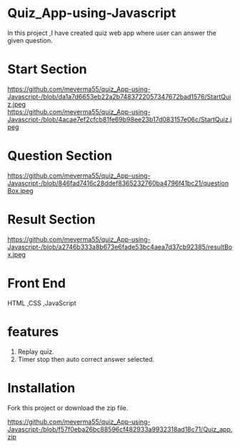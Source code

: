 # Quiz_App-using-Javascript
In this project ,I have created quiz web app where user can answer the given question. 

# Start Section

https://github.com/meverma55/quiz_App-using-Javascript-/blob/da1a7d6653eb22a2b7483722057347672bad1576/StartQuiz.jpeg  
https://github.com/meverma55/quiz_App-using-Javascript-/blob/4acae7ef2cfcb81fe69b98ee23b17d083157e06c/StartQuiz.jpeg

# Question Section 

https://github.com/meverma55/quiz_App-using-Javascript-/blob/846fad7416c28ddef8365232760ba4796f41bc21/questionBox.jpeg

# Result Section 

https://github.com/meverma55/quiz_App-using-Javascript-/blob/a2746b333a8b673e6fade53bc4aea7d37cb92385/resultBox.jpeg

# Front End

HTML ,CSS ,JavaScript

# features 

1. Replay quiz.
2. Timer stop then auto correct answer selected.

# Installation

Fork this project or download the zip file.

https://github.com/meverma55/quiz_App-using-Javascript-/blob/f57f0eba26bc88596cf482933a9932318ad18c71/Quiz_app.zip

   
